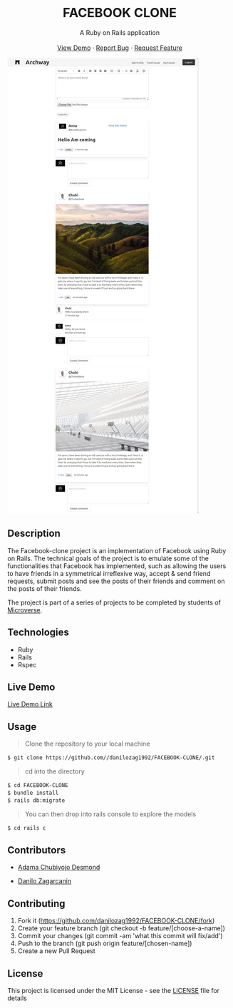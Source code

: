 <br />
<p align="center">
  <h1 align="center">FACEBOOK CLONE</h1>

  <p align="center">
    A Ruby on Rails application
    <br />
    <br />
    <a href="https://powerful-escarpment-41375.herokuapp.com/login">View Demo</a>
    ·
    <a href="https://github.com/kobiyoyo/FACEBOOK-CLONE/issues">Report Bug</a>
    ·
    <a href="https://github.com/kobiyoyo/FACEBOOK-CLONE/issues">Request Feature</a>
  </p>
  <img src="app/assets/images/screenshot.png" alt="facebook-project">
</p>



## Description
The Facebook-clone project is an implementation of Facebook using Ruby on Rails. The technical goals of the project is to emulate some of the functionalities that Facebook has implemented, such as allowing the users to have friends in a symmetrical irreflexive way, accept & send friend requests, submit posts and see the posts of their friends and comment on the posts of their friends.

The project is part of a series of projects to be completed by students of [Microverse](https://www.microverse.org/ "The Global School for Remote Software Developers!").


## Technologies

- Ruby 
- Rails 
- Rspec
## Live Demo
[Live Demo Link](https://powerful-escarpment-41375.herokuapp.com/login)
## Usage

> Clone the repository to your local machine

```sh
$ git clone https://github.com//danilozag1992/FACEBOOK-CLONE/.git
```

> cd into the directory

```sh
$ cd FACEBOOK-CLONE 
$ bundle install
$ rails db:migrate
```

> You can then drop into rails console to explore the models

```sh
$ cd rails c
```

## Contributors

* [Adama Chubiyojo Desmond](https://github.com/kobiyoyo)

* [Danilo Zagarcanin ](https://github.com/danilozag1992)

## Contributing

1. Fork it (https://github.com/danilozag1992/FACEBOOK-CLONE/fork)
2. Create your feature branch (git checkout -b feature/[choose-a-name])
3. Commit your changes (git commit -am 'what this commit will fix/add')
4. Push to the branch (git push origin feature/[chosen-name])
5. Create a new Pull Request

## License

This project is licensed under the MIT License - see the [LICENSE](./LICENSE) file for details
 






